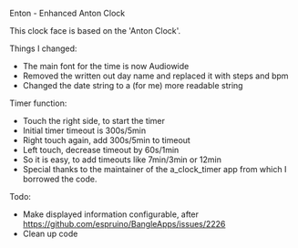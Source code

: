 Enton - Enhanced Anton Clock

This clock face is based on the 'Anton Clock'.

Things I changed:

- The main font for the time is now Audiowide
- Removed the written out day name and replaced it with steps and bpm
- Changed the date string to a (for me) more readable string

Timer function:
- Touch the right side, to start the timer
- Initial timer timeout is 300s/5min
- Right touch again, add 300s/5min to timeout
- Left touch, decrease timeout by 60s/1min
- So it is easy, to add timeouts like 7min/3min or 12min
- Special thanks to the maintainer of the a_clock_timer app from which I borrowed the code.

Todo:
- Make displayed information configurable, after https://github.com/espruino/BangleApps/issues/2226
- Clean up code
